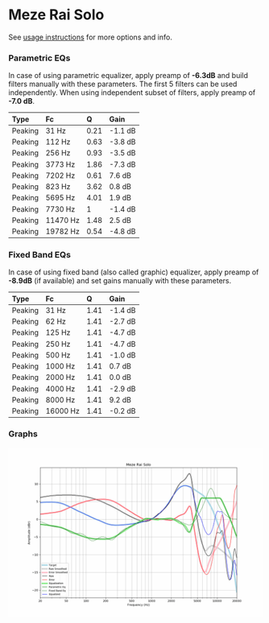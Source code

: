 # Meze Rai Solo
See [usage instructions](https://github.com/jaakkopasanen/AutoEq#usage) for more options and info.

### Parametric EQs
In case of using parametric equalizer, apply preamp of **-6.3dB** and build filters manually
with these parameters. The first 5 filters can be used independently.
When using independent subset of filters, apply preamp of **-7.0 dB**.

| Type    | Fc       |    Q | Gain    |
|:--------|:---------|:-----|:--------|
| Peaking | 31 Hz    | 0.21 | -1.1 dB |
| Peaking | 112 Hz   | 0.63 | -3.8 dB |
| Peaking | 256 Hz   | 0.93 | -3.5 dB |
| Peaking | 3773 Hz  | 1.86 | -7.3 dB |
| Peaking | 7202 Hz  | 0.61 | 7.6 dB  |
| Peaking | 823 Hz   | 3.62 | 0.8 dB  |
| Peaking | 5695 Hz  | 4.01 | 1.9 dB  |
| Peaking | 7730 Hz  | 1    | -1.4 dB |
| Peaking | 11470 Hz | 1.48 | 2.5 dB  |
| Peaking | 19782 Hz | 0.54 | -4.8 dB |

### Fixed Band EQs
In case of using fixed band (also called graphic) equalizer, apply preamp of **-8.9dB**
(if available) and set gains manually with these parameters.

| Type    | Fc       |    Q | Gain    |
|:--------|:---------|:-----|:--------|
| Peaking | 31 Hz    | 1.41 | -1.4 dB |
| Peaking | 62 Hz    | 1.41 | -2.7 dB |
| Peaking | 125 Hz   | 1.41 | -4.7 dB |
| Peaking | 250 Hz   | 1.41 | -4.7 dB |
| Peaking | 500 Hz   | 1.41 | -1.0 dB |
| Peaking | 1000 Hz  | 1.41 | 0.7 dB  |
| Peaking | 2000 Hz  | 1.41 | 0.0 dB  |
| Peaking | 4000 Hz  | 1.41 | -2.9 dB |
| Peaking | 8000 Hz  | 1.41 | 9.2 dB  |
| Peaking | 16000 Hz | 1.41 | -0.2 dB |

### Graphs
![](./Meze%20Rai%20Solo.png)
